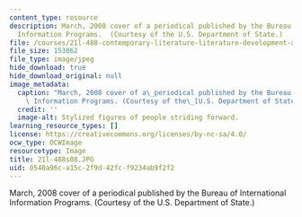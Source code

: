```yaml
---
content_type: resource
description: March, 2008 cover of a periodical published by the Bureau of International
  Information Programs.  (Courtesy of the U.S. Department of State.)
file: /courses/21l-488-contemporary-literature-literature-development-and-human-rights-spring-2008/0540a96ca15c2f9d42fcf9234ab9f2f2_21l-488s08.JPG
file_size: 153062
file_type: image/jpeg
hide_download: true
hide_download_original: null
image_metadata:
  caption: "March, 2008 cover of a\_periodical published by the Bureau of International\
    \ Information Programs. (Courtesy of the\_[U.S. Department of State](http://www.america.gov/).)"
  credit: ''
  image-alt: Stylized figures of people striding forward.
learning_resource_types: []
license: https://creativecommons.org/licenses/by-nc-sa/4.0/
ocw_type: OCWImage
resourcetype: Image
title: 21l-488s08.JPG
uid: 0540a96c-a15c-2f9d-42fc-f9234ab9f2f2
---
```

March, 2008 cover of a periodical published by the Bureau of International Information Programs.  (Courtesy of the U.S. Department of State.)